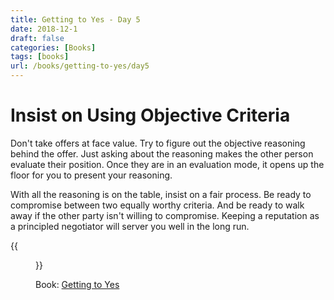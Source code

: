 ```yaml
---
title: Getting to Yes - Day 5
date: 2018-12-1
draft: false
categories: [Books]
tags: [books]
url: /books/getting-to-yes/day5
---
```


# Insist on Using Objective Criteria

Don't take offers at face value. Try to figure out the objective reasoning
behind the offer. Just asking about the reasoning makes the other person
evaluate their position. Once they are in an evaluation mode, it opens up the
floor for you to present your reasoning.

With all the reasoning is on the table, insist on a fair process. Be ready
to compromise between two equally worthy criteria. And be ready to walk away if
the other party isn't willing to compromise. Keeping a reputation as
a principled negotiator will server you well in the long run.

{{<figure src="/img/getting-to-yes.jpeg" alt="Getting to Yes" link="https://amzn.to/2P4fWyU">}}

Book: [Getting to Yes](https://amzn.to/2P4fWyU)
